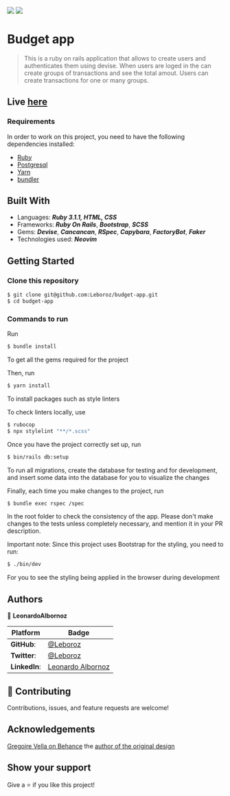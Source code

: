 ![](https://img.shields.io/static/v1?label=BY&message=Leonardo&color=purple)
![](https://img.shields.io/badge/Microverse-blueviolet)

# Budget app

> This is a ruby on rails application that allows to create users and authenticates them using devise. When users are loged in the can create groups of transactions and see the total amout. Users can create transactions for one or many groups.

## Live [here](https://leboroz-budget-app.herokuapp.com/)

### Requirements
In order to work on this project, you need to have the following dependencies installed: 

- [Ruby](https://www.ruby-lang.org/en/) 
- [Postgresql](https://www.postgresql.org/)
- [Yarn](https://yarnpkg.com/)
- [bundler](https://rudbyonrails.org/)

## Built With

- Languages: _**Ruby 3.1.1, HTML, CSS**_
- Frameworks: _**Ruby On Rails**_, _**Bootstrap**_, _**SCSS**_
- Gems: _**Devise**_, _**Cancancan**_, _**RSpec**_, _**Capybara**_, _**FactoryBot**_, _**Faker**_
- Technologies used: _**Neovim**_

## Getting Started

### Clone this repository

```bash
$ git clone git@github.com:Leboroz/budget-app.git
$ cd budget-app
```

### Commands to run

Run 
```bash
$ bundle install 
```

To get all the gems required for the project

Then, run

```bash
$ yarn install 
```
To install packages such as style linters

To check linters locally, use
```bash
$ rubocop
$ npx stylelint "**/*.scss"
```

Once you have the project correctly set up, run 
```bash
$ bin/rails db:setup
```

To run all migrations, create the database for testing and for development, and insert some data into the database for you to visualize the changes

Finally, each time you make changes to the project, run 

```bash
$ bundle exec rspec /spec
```

In the root folder to check the consistency of the app. Please don't make changes to the tests unless completely necessary, and mention it in your PR description. 

Important note: Since this project uses Bootstrap for the styling, you need to run: 

```bash
$ ./bin/dev
```

For you to see the styling being applied in the browser during development

## Authors

 👤 **LeonardoAlbornoz**


 Platform | Badge |
 --- | --- |
 **GitHub**:   | [@Leboroz](https://github.com/leboroz)
 **Twitter**:  | [@Leboroz](https://twitter.com/leboroz)
 **LinkedIn**: | [Leonardo Albornoz](https://linkedin.com/in/leboroz)

## 🤝 Contributing

Contributions, issues, and feature requests are welcome!

## Acknowledgements

  [Gregoire Vella on Behance](https://www.behance.net/gregoirevella) the [author of the original design](https://www.behance.net/gallery/19759151/Snapscan-iOs-design-and-branding?tracking_source=)

## Show your support

Give a ⭐️ if you like this project!
